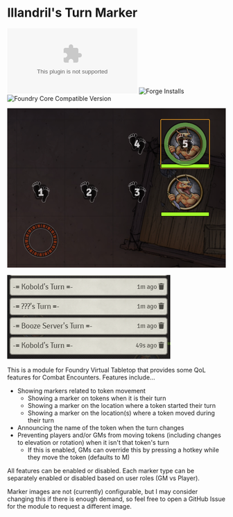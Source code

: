 # Illandril's Turn Marker
![Latest Release Download Count](https://img.shields.io/github/downloads/illandril/FoundryVTT-turn-marker/latest/module.zip?color=4b0000&label=Downloads)
![Forge Installs](https://img.shields.io/badge/dynamic/json?color=4b0000&label=Forge%20Installs&query=package.installs&url=http%3A%2F%2Fforge-vtt.com%2Fapi%2Fbazaar%2Fpackage%2Fillandril-turn-marker&suffix=%25)
![Foundry Core Compatible Version](https://img.shields.io/badge/dynamic/json?color=4b0000&label=Foundry%20Version&query=$.compatibleCoreVersion&url=https%3A%2F%2Fgithub.com%2Fillandril%2FFoundryVTT-turn-marker%2Freleases%2Flatest%2Fdownload%2Fmodule.json)

![Screenshot showing the various Turn Markers](/screenshots/cover.png?raw=true)

![Screenshot showing the turn announcer chat messages](/screenshots/example-announcer.png?raw=true)

This is a module for Foundry Virtual Tabletop that provides some QoL features for Combat Encounters. Features include...
- Showing markers related to token movement
  - Showing a marker on tokens when it is their turn
  - Showing a marker on the location where a token started their turn
  - Showing a marker on the location(s) where a token moved during their turn
- Announcing the name of the token when the turn changes
- Preventing players and/or GMs from moving tokens (including changes to elevation or rotation) when it isn't that token's turn
  - If this is enabled, GMs can override this by pressing a hotkey while they move the token (defaults to M)

All features can be enabled or disabled. Each marker type can be separately enabled or disabled based on user roles (GM vs Player).

Marker images are not (currently) configurable, but I may consider changing this if there is enough demand, so feel free to open a GitHub Issue for the module to request a different image.
